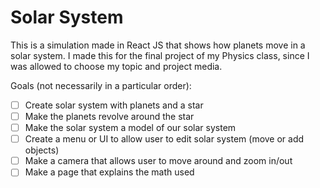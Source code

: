 # Solar System

This is a simulation made in React JS that shows how planets move in a solar system. I made this for the final project of my Physics class, since I was allowed to choose my topic and project media.

Goals (not necessarily in a particular order):

- [ ] Create solar system with planets and a star
- [ ] Make the planets revolve around the star
- [ ] Make the solar system a model of our solar system
- [ ] Create a menu or UI to allow user to edit solar system (move or add objects)
- [ ] Make a camera that allows user to move around and zoom in/out
- [ ] Make a page that explains the math used
